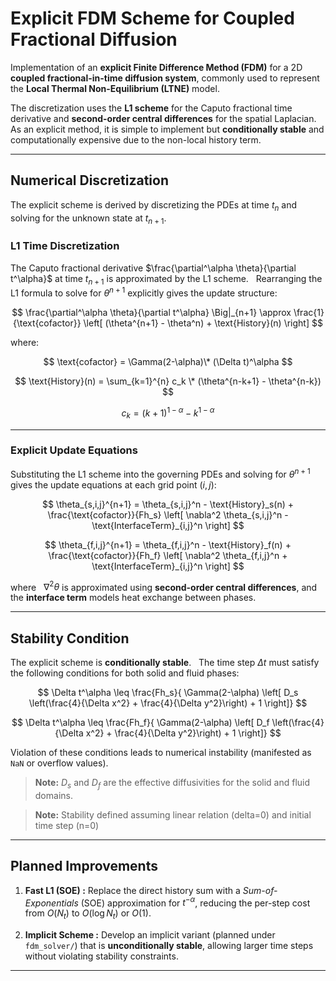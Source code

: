 # Explicit FDM Scheme for Coupled Fractional Diffusion

Implementation of an **explicit Finite Difference Method (FDM)** for a 2D **coupled fractional-in-time diffusion system**, commonly used to represent the **Local Thermal Non-Equilibrium (LTNE)** model.

The discretization uses the **L1 scheme** for the Caputo fractional time derivative and **second-order central differences** for the spatial Laplacian.  
As an explicit method, it is simple to implement but **conditionally stable** and computationally expensive due to the non-local history term.  

---

## Numerical Discretization

The explicit scheme is derived by discretizing the PDEs at time $t_n$ and solving for the unknown state at $t_{n+1}$.

### L1 Time Discretization

The Caputo fractional derivative $\frac{\partial^\alpha \theta}{\partial t^\alpha}$ at time $t_{n+1}$ is approximated by the L1 scheme.  
Rearranging the L1 formula to solve for $\theta^{n+1}$ explicitly gives the update structure:

$$
\frac{\partial^\alpha \theta}{\partial t^\alpha} \Big|_{n+1}
\approx
\frac{1}{\text{cofactor}}
\left[ (\theta^{n+1} - \theta^n) + \text{History}(n) \right]
$$

where:

$$
\text{cofactor} = \Gamma(2-\alpha)\* (\Delta t)^\alpha
$$

$$
\text{History}(n) = \sum_{k=1}^{n} c_k \* (\theta^{n-k+1} - \theta^{n-k})
$$

$$
c_k = (k+1)^{1-\alpha} - k^{1-\alpha}
$$

---

### Explicit Update Equations

Substituting the L1 scheme into the governing PDEs and solving for $\theta^{n+1}$ gives the update equations at each grid point $(i,j)$:

$$
\theta_{s,i,j}^{n+1} = \theta_{s,i,j}^n - \text{History}_s(n) + \frac{\text{cofactor}}{Fh_s} \left[ \nabla^2 \theta_{s,i,j}^n - \text{InterfaceTerm}_{i,j}^n \right]
$$

$$
\theta_{f,i,j}^{n+1} = \theta_{f,i,j}^n - \text{History}_f(n) + \frac{\text{cofactor}}{Fh_f} \left[ \nabla^2 \theta_{f,i,j}^n + \text{InterfaceTerm}_{i,j}^n \right]
$$

where  
$\nabla^2 \theta$ is approximated using **second-order central differences**, and  
the **interface term** models heat exchange between phases.

---

## Stability Condition

The explicit scheme is **conditionally stable**.  
The time step $\Delta t$ must satisfy the following conditions for both solid and fluid phases:

$$
\Delta t^\alpha
\leq
\frac{Fh_s}{
\Gamma(2-\alpha)
\left[
D_s \left(\frac{4}{\Delta x^2} + \frac{4}{\Delta y^2}\right) + 1
\right]}
$$

$$
\Delta t^\alpha
\leq
\frac{Fh_f}{
\Gamma(2-\alpha)
\left[
D_f \left(\frac{4}{\Delta x^2} + \frac{4}{\Delta y^2}\right) + 1
\right]}
$$

Violation of these conditions leads to numerical instability (manifested as `NaN` or overflow values).

> **Note:** $D_s$ and $D_f$ are the effective diffusivities for the solid and fluid domains.

> **Note:** Stability defined assuming linear relation (delta=0) and initial time step (n=0)

---

## Planned Improvements

1. **Fast L1 (SOE) :** Replace the direct history sum with a *Sum-of-Exponentials* (SOE) approximation for $t^{-\alpha}$, reducing the per-step cost from $O(N_t)$ to $O(\log N_t)$ or $O(1)$.

3. **Implicit Scheme :** Develop an implicit variant (planned under `fdm_solver/`) that is **unconditionally stable**, allowing larger time steps without violating stability constraints.
---
